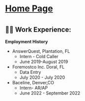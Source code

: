 <h1><a href="https://github.com/zacharyluckman">Home Page</a><h1>
<h2>👨‍💻 Work Experience:</h2>

<b>Employment History</b>
  - AnswerQuest, Plantation, FL
    - Intern - Cold Caller 
    - June 2019-August 2019
  - Foremostco Inc. Doral, FL
    - Data Entry
    - July 2020 - July 2020
  - Baceline, Denver,CO
    - Intern- AR/AP
    - June 2022 - September 2022
